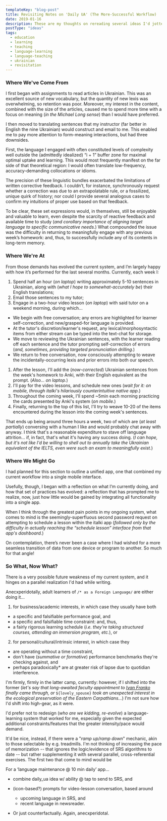 ```yaml
---
templateKey: "blog-post"
title: Revisiting Notes on 'Daily UA' (The More-Successful Workflow)
date: 2019-01-16
description: These are my thoughts on rereading several ideas I'd jotted down on the topic of learning a language inside a country that doesn't speak it (i.e. as a foreign language.)
postType: "ideas"
tags:
  - education
  - learning
  - teaching
  - language-learning
  - language-teaching
  - ukrainian
  - revisitation
---
```


### Where We've Come From

I first began with assignments to read articles in Ukrainian. This was an excellent source of new vocabulary, but the quantity of new lexis was overwhelming, so retention was poor. Moreover, my interest in the content, combined with the size of the articles, caused me to spend more time with a focus on meaning (_in the Michael Long sense_) than I would have preferred.

I then moved to translating sentences that my instructor (far better in English the nine Ukrainian) would construct and email to me. This enabled me to pay more attention to form-meaning interactions, but had three downsides. 

First, the language I engaged with often constituted levels of complexity well outside the (admittedly idealized) “i + 1”  buffer zone for maximal optimal uptake and learning. This would most frequently manifest on the far side of that theoretical region: I would often translate low-frequency, accuracy-demanding collocations or idioms.

The precision of these linguistic bundles exacerbated the limitations of written corrective feedback. I couldn’t, for instance, synchronously request whether a correction was due to an extrapolatable rule, or a fossilized, unique quirk of history; nor could I provide several analogous cases to confirm my intuitions of proper use based on that feedback.

To be clear, these set expressions would, in themselves, still be enjoyable and valuable to learn, even despite the scarcity of reactive feedback and available time to study (_and corollary importance of aligning target language to specific communicative needs._) What compounded the issue was the difficulty in returning to meaningfully engage with any previous week’s homework: and, thus, to successfully include any of its contents in long-term memory.

### Where We're At

From those demands has evolved the current system, and I’m largely happy with how it’s performed for the last several months. Currently, each week I:

1. Spend half an hour (_on laptop_) writing approximately 5-10 sentences in Ukrainian, along with (_what I hope to somewhat-accurately be_) their English translations;
1. Email those sentences to my tutor;
1. Engage in a two-hour video lesson (_on laptop_) with said tutor on a weekend morning, during which...
  * We begin with free conversation; any errors are highlighted for learner self-correction, and new/grasped-for language is provided.
  * At the tutor's discretion/learner's request, any lexical/morphosyntactic items from either stream can be typed into the text-chat for storage.
  * We move to reviewing the Ukrainian sentences, with the learner reading off each sentence and the tutor prompting self-correction of errors (_and, sometimes, providing targeted pronunciation drilling._)
  * We return to free conversation, now consciously attempting to weave the incidentally-occurring lexis and prior errors into both our speech.
1. After the lesson, I'll add the (_now-corrected_) Ukrainian sentences from the week's homework to Anki, with their English equivalent as the prompt. (_Also... on laptop._)
1. I'll pay for the video lessons, and schedule new ones (_wait for it: on mobile, through italki's hilariously counterintuitive native app._)
1. Throughout the coming week, I'll spend ~5min each morning practicing the cards presented by Anki's system (_on mobile._)
1. Finally, returning to the top of this list, I'll try to weave 10-20 of the items encountered during the lesson into the coming week's sentences.

That ends up being around three hours a week, two of which are (_at least partially_) conversing with a human I like and would probably chat away with anyway. I think that's a reasonable expenditure to stave off language attrition... if, in fact, that's what it's having any success doing. (_I can hope, but it's not like I'd be willing to shell out to annually take the Ukrainian equivalent of the IELTS, even were such an exam to meaningfully exist._)

### Where We Might Go

I had planned for this section to outline a unified app, one that combined my current workflow into a single mobile interface.

Usefully, though, I began with a reflection on what I’m currently doing, and how that set of practices has evolved: a reflection that has prompted me to realize, now, just how little would be gained by integrating all functionality into a single app.

When I think through the greatest pain points in my ongoing system, what comes to mind is the seemingly-superfluous second password request on attempting to schedule a lesson within the italki app (_followed only by the difficulty in actually reaching the “schedule lesson” interface from that app's dashboard._)

On contemplation, there’s never been a case where I had wished for a more seamless transition of data from one device or program to another. So much for that angle!

### So What, Now What? 

There is a very possible future weakness of my current system, and it hinges on a parallel realization I'd had while writing.

Anecxperidotally, adult learners of `/* as a Foreign Language/` are either doing it...
1. for business/academic interests, in which case they usually have both
  * a specific and falsifiable performance goal, and 
  * a specific and falsifiable time constraint: and, thus, 
  * a fairly rigorous learning schedule (_i.e. they're taking structured courses, attending an immersion program, etc._), or
2. for personal/cultural/intrinsic interest, in which case they
  * are operating without a time constraint,
  * don't have (_summative or formative_) performance benchmarks they're checking against, and
  * perhaps paradoxically* are at greater risk of lapse due to quotidian interference.

I'm firmly, firmly in the latter camp, currently: however, if I shifted into the former (_let's say that long-awaited faculty appointment to [Ivan Franko](https://en.wikipedia.org/wiki/University_of_Lviv) finally came through, or_ `${lovely_spouse}` _took an unexpected interest in the ecological preservation of the Eastern Carpathians..._) I'm not sure how I'd shift into high-gear, as it were. 

I'd prefer not to redesign (_who are we kidding, re-evolve_) a language-learning system that worked for me, especially given the expected additional constraints/features that the greater intensity/pace would demand.

It'd be nice, instead, if there were a "_ramp up/ramp down_" mechanic, akin to those selectable by e.g. treadmills. I'm not thinking of increasing the pace of memorization -- that ignores the logic/evidence of SRS algorithms to date -- but rather supplementing it with several parallel, cross-referential exercises. The first two that come to mind would be


For a ‘language maintenance @ 10 min daily’ app...
* combine daily_ua idea w/ ability @ tap to send to SRS, and
* (icon-based?) prompts for video-lesson conversation, based around
  * upcoming language in SRS, and
  * recent language in newsreader.

* Or just counterfactually. Again, anecxperidotal.